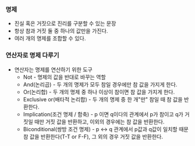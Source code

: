### 명제

- 진실 혹은 거짓으로 진리를 구분할 수 있는 문장
- 항상 참과 거짓 둘 중 하나의 값만을 가진다.
- 여러 개의 명제를 조합할 수 있다.

### 연산자로 명제 다루기

- 연산자는 명제를 연산하기 위한 도구
  - Not - 명제의 값을 반대로 바꾸는 역할
  - And(논리곱) - 두 개의 명제가 모두 참일 경우에만 참 값을 가지게 한다.
  - Or(논리합) - 두 개의 명제 중 하나 이상이 참이면 참 값을 가지게 한다.
  - Exclusive or(배타적 논리합) - 두 개의 명제 중 한 개"만" 참일 때 참 값을 반환한다.
  - Implication(조건 명제 / 함축) - p 이면 q이다의 관계에서  p가 참이고 q가 거짓일 때만 거짓 값을 반환하고, 이외의 경우에는 참 값을 반환한다. 
  - Biconditional(쌍방 조건 명제) - p <-> q 관계에서 p값과 q값이 일치할 때문 참 값을 반환한다(T-T or F-F), 그 외의 경우 거짓 값을 반환한다.

